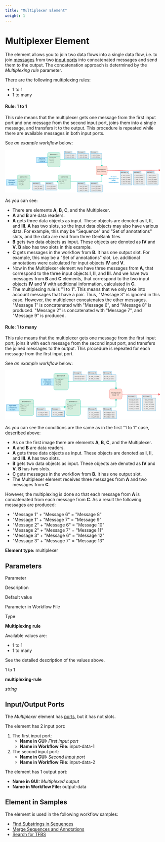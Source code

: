 ```yaml
---
title: "Multiplexer Element"
weight: 1
---
```



# Multiplexer Element

The element allows you to join two data flows into a single data flow, i.e. to join [messages](workflow-elements-and-connections.md) from two [input ports](workflow-elements-and-connections.md) into concatenated messages and send them to the output. The concatenation approach is determined by the _Multiplexing rule_ parameter.

There are the following multiplexing rules:

*   1 to 1
*   1 to many

#### Rule: 1 to 1

This rule means that the multiplexer gets one message from the first input port and one message from the second input port, joins them into a single message, and transfers it to the output. This procedure is repeated while there are available messages in both input ports.

See _an example workflow_ below:

![](/images/65930087/65930088.png)

As you can see:

*   There are elements **A**, **B**, **C**, and the Multiplexer.
*   **A** and **B** are data readers.
*   **A** gets three data objects as input. These objects are denoted as **I**, **II**, and **III**. **A** has two slots, so the input data objects may also have various data. For example, this may be "Sequence" and "Set of annotations" slots, and the data are read from three GenBank files.
*   **B** gets two data objects as input. These objects are denoted as **IV** and **V**. **B** also has two slots in this example.
*   **C** gets messages in the workflow from **B**. It has one output slot. For example, this may be a "Set of annotations" slot, i.e. additional annotations were calculated for input objects **IV** and **V**.
*   Now in the Multiplexer element we have three messages from **A**, that correspond to the three input objects **I**, **II**, and **III**. And we have two messages from **B** and **C** elements, that correspond to the two input objects **IV** and **V** with additional information, calculated in **C**.
*   The multiplexing rule is "1 to 1". This means that we only take into account messages that have a pair. Thus, "Message 3" is ignored in this case. However, the multiplexer concatenates the other messages. "Message 1" is concatenated with "Message 6", and "Message 8" is produced. "Message 2" is concatenated with "Message 7", and "Message 9" is produced.

#### Rule: 1 to many

This rule means that the multiplexer gets one message from the first input port, joins it with each message from the second input port, and transfers the joined messages to the output. This procedure is repeated for each message from the first input port.

See _an example workflow_ below:

![](/images/65930087/65930089.png)

As you can see the conditions are the same as in the first "1 to 1" case, described above:

*   As on the first image there are elements **A**, **B**, **C**, and the Multiplexer.
*   **A** and **B** are data readers.
*   **A** gets three data objects as input. These objects are denoted as **I**, **II**, and **III**. **A** has two slots.
*   **B** gets two data objects as input. These objects are denoted as **IV** and **V**. **B** has two slots.
*   **C** gets messages in the workflow from **B**. It has one output slot.
*   The Multiplexer element receives three messages from **A** and two messages from **C**.

However, the multiplexing is done so that each message from **A** is concatenated from each message from **C**. As a result the following messages are produced:

*   "Message 1" + "Message 6" = "Message 8"
*   "Message 1" + "Message 7" = "Message 9"
*   "Message 2" + "Message 6" = "Message 10"
*   "Message 2" + "Message 7" = "Message 11"
*   "Message 3" + "Message 6" = "Message 12"
*   "Message 3" + "Message 7" = "Message 13"

**Element type:** multiplexer

Parameters
----------

Parameter

Description

Default value

Parameter in Workflow File

Type

**Multiplexing rule**

Available values are:

*   1 to 1
*   1 to many

See the detailed description of the values above.

1 to 1

**multiplexing-rule**

_string_

Input/Output Ports
------------------

The _Multiplexer_ element has [ports](workflow-elements-and-connections.md), but it has not slots.

The element has 2 input port:

1.  The first input port:
    *   **Name in GUI:** _First input port_
    *   **Name in Workflow File:** input-data-1
2.  The second input port:
    *   **Name in GUI:** _Second input port_
    *   **Name in Workflow File:** input-data-2

The element has 1 output port:

*   **Name in GUI:** _Multiplexed output_
*   **Name in Workflow File:** output-data

Element in Samples
------------------

The element is used in the following workflow samples:

*   [Find Substrings in Sequences](find-substrings-in-sequences.md)
*   [Merge Sequences and Annotations](merge-sequences-and-annotations.md)
*   [Search for TFBS](search-for-tfbs.md)
